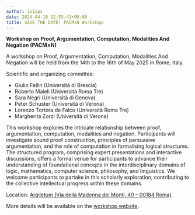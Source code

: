 ```yaml
---
author: ioiops
date: 2024-04-18 12:55:41+00:00
title: SAVE THE DATE! PACM∧N Workshop
---
```


**Workshop on Proof, Argumentation, Computation, Modalities And Negation (PACM∧N)**

A workshop on Proof, Argumentation, Computation, Modalities And Negation will be held from the 14th to the 16th of May 2025 in Rome, Italy.

Scientific and organizing committee:
- Giulio Fellin (Università di Brescia)
- Roberto Maieli (Università Roma Tre)
- Sara Negri (Università di Genova)
- Peter Schuster (Università di Verona)
- Lorenzo Tortora de Falco (Università Roma Tre)
- Margherita Zorzi (Università di Verona)

This workshop explores the intricate relationship between proof, argumentation, computation, modalities and negation. Participants will investigate sound proof construction, principles of persuasive argumentation, and the role of computation in formalising logical structures. The structured program, comprising expert presentations and interactive discussions, offers a formal venue for participants to advance their understanding of foundational concepts in the interdisciplinary domains of logic, mathematics, computer science, philosophy, and linguistics. We welcome participants to partake in this scholarly exploration, contributing to the collective intellectual progress within these domains. 	

Location: [Argiletum (Via della Madonna dei Monti, 40 – 00184 Roma)](https://architettura.uniroma3.it/dipartimento/dove-siamo/).

More details will be available on the [workshop website](https://sites.google.com/view/pacman2025-rome).
